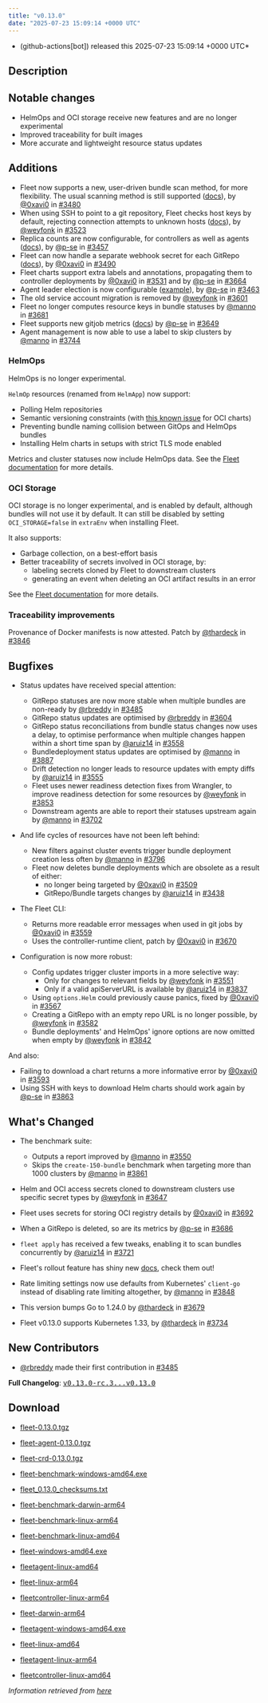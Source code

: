 ```yaml
---
title: "v0.13.0"
date: "2025-07-23 15:09:14 +0000 UTC"
---
```



* (github-actions[bot]) released this 2025-07-23 15:09:14 +0000 UTC*



## Description


<h2>Notable changes</h2>
<ul>
<li>HelmOps and OCI storage receive new features and are no longer experimental</li>
<li>Improved traceability for built images</li>
<li>More accurate and lightweight resource status updates</li>
</ul>
<h2>Additions</h2>
<ul>
<li>Fleet now supports a new, user-driven bundle scan method, for more flexibility. The usual scanning method is still supported (<a href="https://fleet.rancher.io/gitrepo-content#alternative-scan-explicitly-defined-by-the-user" rel="nofollow">docs</a>), by <a class="user-mention notranslate" data-hovercard-type="user" data-hovercard-url="/users/0xavi0/hovercard" data-octo-click="hovercard-link-click" data-octo-dimensions="link_type:self" href="https://github.com/0xavi0">@0xavi0</a> in <a class="issue-link js-issue-link" data-error-text="Failed to load title" data-id="2946818805" data-permission-text="Title is private" data-url="https://github.com/rancher/fleet/issues/3480" data-hovercard-type="pull_request" data-hovercard-url="/rancher/fleet/pull/3480/hovercard" href="https://github.com/rancher/fleet/pull/3480">#3480</a></li>
<li>When using SSH to point to a git repository, Fleet checks host keys by default, rejecting connection attempts to unknown hosts (<a href="https://fleet.rancher.io/gitrepo-add#known-hosts" rel="nofollow">docs</a>), by <a class="user-mention notranslate" data-hovercard-type="user" data-hovercard-url="/users/weyfonk/hovercard" data-octo-click="hovercard-link-click" data-octo-dimensions="link_type:self" href="https://github.com/weyfonk">@weyfonk</a> in <a class="issue-link js-issue-link" data-error-text="Failed to load title" data-id="2982457885" data-permission-text="Title is private" data-url="https://github.com/rancher/fleet/issues/3523" data-hovercard-type="pull_request" data-hovercard-url="/rancher/fleet/pull/3523/hovercard" href="https://github.com/rancher/fleet/pull/3523">#3523</a></li>
<li>Replica counts are now configurable, for controllers as well as agents (<a href="https://fleet.rancher.io/installation#controller-and-agent-replicas" rel="nofollow">docs</a>), by <a class="user-mention notranslate" data-hovercard-type="user" data-hovercard-url="/users/p-se/hovercard" data-octo-click="hovercard-link-click" data-octo-dimensions="link_type:self" href="https://github.com/p-se">@p-se</a> in <a class="issue-link js-issue-link" data-error-text="Failed to load title" data-id="2928432505" data-permission-text="Title is private" data-url="https://github.com/rancher/fleet/issues/3457" data-hovercard-type="pull_request" data-hovercard-url="/rancher/fleet/pull/3457/hovercard" href="https://github.com/rancher/fleet/pull/3457">#3457</a></li>
<li>Fleet can now handle a separate webhook secret for each GitRepo (<a href="https://fleet.rancher.io/webhook#option-2-define-a-secret-for-each-gitrepo" rel="nofollow">docs</a>), by <a class="user-mention notranslate" data-hovercard-type="user" data-hovercard-url="/users/0xavi0/hovercard" data-octo-click="hovercard-link-click" data-octo-dimensions="link_type:self" href="https://github.com/0xavi0">@0xavi0</a> in <a class="issue-link js-issue-link" data-error-text="Failed to load title" data-id="2960891676" data-permission-text="Title is private" data-url="https://github.com/rancher/fleet/issues/3490" data-hovercard-type="pull_request" data-hovercard-url="/rancher/fleet/pull/3490/hovercard" href="https://github.com/rancher/fleet/pull/3490">#3490</a></li>
<li>Fleet charts support extra labels and annotations, propagating them to controller deployments by <a class="user-mention notranslate" data-hovercard-type="user" data-hovercard-url="/users/0xavi0/hovercard" data-octo-click="hovercard-link-click" data-octo-dimensions="link_type:self" href="https://github.com/0xavi0">@0xavi0</a> in <a class="issue-link js-issue-link" data-error-text="Failed to load title" data-id="2982951825" data-permission-text="Title is private" data-url="https://github.com/rancher/fleet/issues/3531" data-hovercard-type="pull_request" data-hovercard-url="/rancher/fleet/pull/3531/hovercard" href="https://github.com/rancher/fleet/pull/3531">#3531</a> and by <a class="user-mention notranslate" data-hovercard-type="user" data-hovercard-url="/users/p-se/hovercard" data-octo-click="hovercard-link-click" data-octo-dimensions="link_type:self" href="https://github.com/p-se">@p-se</a> in <a class="issue-link js-issue-link" data-error-text="Failed to load title" data-id="3048226244" data-permission-text="Title is private" data-url="https://github.com/rancher/fleet/issues/3664" data-hovercard-type="pull_request" data-hovercard-url="/rancher/fleet/pull/3664/hovercard" href="https://github.com/rancher/fleet/pull/3664">#3664</a></li>
<li>Agent leader election is now configurable (<a href="https://github.com/rancher/fleet/blob/main/charts/fleet/values.yaml#L135-L138">example</a>), by <a class="user-mention notranslate" data-hovercard-type="user" data-hovercard-url="/users/p-se/hovercard" data-octo-click="hovercard-link-click" data-octo-dimensions="link_type:self" href="https://github.com/p-se">@p-se</a> in <a class="issue-link js-issue-link" data-error-text="Failed to load title" data-id="2934431079" data-permission-text="Title is private" data-url="https://github.com/rancher/fleet/issues/3463" data-hovercard-type="pull_request" data-hovercard-url="/rancher/fleet/pull/3463/hovercard" href="https://github.com/rancher/fleet/pull/3463">#3463</a></li>
<li>The old service account migration is removed by <a class="user-mention notranslate" data-hovercard-type="user" data-hovercard-url="/users/weyfonk/hovercard" data-octo-click="hovercard-link-click" data-octo-dimensions="link_type:self" href="https://github.com/weyfonk">@weyfonk</a> in <a class="issue-link js-issue-link" data-error-text="Failed to load title" data-id="3031565439" data-permission-text="Title is private" data-url="https://github.com/rancher/fleet/issues/3601" data-hovercard-type="pull_request" data-hovercard-url="/rancher/fleet/pull/3601/hovercard" href="https://github.com/rancher/fleet/pull/3601">#3601</a></li>
<li>Fleet no longer computes resource keys in bundle statuses by <a class="user-mention notranslate" data-hovercard-type="user" data-hovercard-url="/users/manno/hovercard" data-octo-click="hovercard-link-click" data-octo-dimensions="link_type:self" href="https://github.com/manno">@manno</a> in <a class="issue-link js-issue-link" data-error-text="Failed to load title" data-id="3059846089" data-permission-text="Title is private" data-url="https://github.com/rancher/fleet/issues/3681" data-hovercard-type="pull_request" data-hovercard-url="/rancher/fleet/pull/3681/hovercard" href="https://github.com/rancher/fleet/pull/3681">#3681</a></li>
<li>Fleet supports new gitjob metrics (<a href="https://fleet.rancher.io/observability#metrics" rel="nofollow">docs</a>) by <a class="user-mention notranslate" data-hovercard-type="user" data-hovercard-url="/users/p-se/hovercard" data-octo-click="hovercard-link-click" data-octo-dimensions="link_type:self" href="https://github.com/p-se">@p-se</a> in <a class="issue-link js-issue-link" data-error-text="Failed to load title" data-id="3043292470" data-permission-text="Title is private" data-url="https://github.com/rancher/fleet/issues/3649" data-hovercard-type="pull_request" data-hovercard-url="/rancher/fleet/pull/3649/hovercard" href="https://github.com/rancher/fleet/pull/3649">#3649</a></li>
<li>Agent management is now able to use a label to skip clusters by <a class="user-mention notranslate" data-hovercard-type="user" data-hovercard-url="/users/manno/hovercard" data-octo-click="hovercard-link-click" data-octo-dimensions="link_type:self" href="https://github.com/manno">@manno</a> in <a class="issue-link js-issue-link" data-error-text="Failed to load title" data-id="3103335144" data-permission-text="Title is private" data-url="https://github.com/rancher/fleet/issues/3744" data-hovercard-type="pull_request" data-hovercard-url="/rancher/fleet/pull/3744/hovercard" href="https://github.com/rancher/fleet/pull/3744">#3744</a></li>
</ul>
<h3>HelmOps</h3>
<p>HelmOps is no longer experimental.</p>
<p><code>HelmOp</code> resources (renamed from <code>HelmApp</code>) now support:</p>
<ul>
<li>Polling Helm repositories</li>
<li>Semantic versioning constraints (with <a href="https://github.com/rancher/fleet/issues/3862" data-hovercard-type="issue" data-hovercard-url="/rancher/fleet/issues/3862/hovercard">this known issue</a> for OCI charts)</li>
<li>Preventing bundle naming collision between GitOps and HelmOps bundles</li>
<li>Installing Helm charts in setups with strict TLS mode enabled</li>
</ul>
<p>Metrics and cluster statuses now include HelmOps data. See the <a href="https://fleet.rancher.io/helm-ops" rel="nofollow">Fleet documentation</a> for more details.</p>
<h3>OCI Storage</h3>
<p>OCI storage is no longer experimental, and is enabled by default, although bundles will not use it by default. It can still be disabled by setting <code>OCI_STORAGE=false</code> in <code>extraEnv</code> when installing Fleet.</p>
<p>It also supports:</p>
<ul>
<li>Garbage collection, on a best-effort basis</li>
<li>Better traceability of secrets involved in OCI storage, by:
<ul>
<li>labeling secrets cloned by Fleet to downstream clusters</li>
<li>generating an event when deleting an OCI artifact results in an error</li>
</ul>
</li>
</ul>
<p>See the <a href="https://fleet.rancher.io/oci-storage" rel="nofollow">Fleet documentation</a> for more details.</p>
<h3>Traceability improvements</h3>
<p>Provenance of Docker manifests is now attested. Patch by <a class="user-mention notranslate" data-hovercard-type="user" data-hovercard-url="/users/thardeck/hovercard" data-octo-click="hovercard-link-click" data-octo-dimensions="link_type:self" href="https://github.com/thardeck">@thardeck</a> in <a class="issue-link js-issue-link" data-error-text="Failed to load title" data-id="3187796724" data-permission-text="Title is private" data-url="https://github.com/rancher/fleet/issues/3846" data-hovercard-type="pull_request" data-hovercard-url="/rancher/fleet/pull/3846/hovercard" href="https://github.com/rancher/fleet/pull/3846">#3846</a></p>
<h2>Bugfixes</h2>
<ul>
<li>
<p>Status updates have received special attention:</p>
<ul>
<li>GitRepo statuses are now more stable when multiple bundles are non-ready by <a class="user-mention notranslate" data-hovercard-type="user" data-hovercard-url="/users/rbreddy/hovercard" data-octo-click="hovercard-link-click" data-octo-dimensions="link_type:self" href="https://github.com/rbreddy">@rbreddy</a> in <a class="issue-link js-issue-link" data-error-text="Failed to load title" data-id="2953520044" data-permission-text="Title is private" data-url="https://github.com/rancher/fleet/issues/3485" data-hovercard-type="pull_request" data-hovercard-url="/rancher/fleet/pull/3485/hovercard" href="https://github.com/rancher/fleet/pull/3485">#3485</a></li>
<li>GitRepo status updates are optimised by <a class="user-mention notranslate" data-hovercard-type="user" data-hovercard-url="/users/rbreddy/hovercard" data-octo-click="hovercard-link-click" data-octo-dimensions="link_type:self" href="https://github.com/rbreddy">@rbreddy</a> in <a class="issue-link js-issue-link" data-error-text="Failed to load title" data-id="3031606714" data-permission-text="Title is private" data-url="https://github.com/rancher/fleet/issues/3604" data-hovercard-type="pull_request" data-hovercard-url="/rancher/fleet/pull/3604/hovercard" href="https://github.com/rancher/fleet/pull/3604">#3604</a></li>
<li>GitRepo status reconciliations from bundle status changes now uses a delay, to optimise performance when multiple changes happen within a short time span by <a class="user-mention notranslate" data-hovercard-type="user" data-hovercard-url="/users/aruiz14/hovercard" data-octo-click="hovercard-link-click" data-octo-dimensions="link_type:self" href="https://github.com/aruiz14">@aruiz14</a> in <a class="issue-link js-issue-link" data-error-text="Failed to load title" data-id="2999086427" data-permission-text="Title is private" data-url="https://github.com/rancher/fleet/issues/3558" data-hovercard-type="pull_request" data-hovercard-url="/rancher/fleet/pull/3558/hovercard" href="https://github.com/rancher/fleet/pull/3558">#3558</a></li>
<li>Bundledeployment status updates are optimised by <a class="user-mention notranslate" data-hovercard-type="user" data-hovercard-url="/users/manno/hovercard" data-octo-click="hovercard-link-click" data-octo-dimensions="link_type:self" href="https://github.com/manno">@manno</a> in <a class="issue-link js-issue-link" data-error-text="Failed to load title" data-id="3221964000" data-permission-text="Title is private" data-url="https://github.com/rancher/fleet/issues/3887" data-hovercard-type="pull_request" data-hovercard-url="/rancher/fleet/pull/3887/hovercard" href="https://github.com/rancher/fleet/pull/3887">#3887</a></li>
<li>Drift detection no longer leads to resource updates with empty diffs by <a class="user-mention notranslate" data-hovercard-type="user" data-hovercard-url="/users/aruiz14/hovercard" data-octo-click="hovercard-link-click" data-octo-dimensions="link_type:self" href="https://github.com/aruiz14">@aruiz14</a> in <a class="issue-link js-issue-link" data-error-text="Failed to load title" data-id="2993534936" data-permission-text="Title is private" data-url="https://github.com/rancher/fleet/issues/3555" data-hovercard-type="pull_request" data-hovercard-url="/rancher/fleet/pull/3555/hovercard" href="https://github.com/rancher/fleet/pull/3555">#3555</a></li>
<li>Fleet uses newer readiness detection fixes from Wrangler, to improve readiness detection for some resources by <a class="user-mention notranslate" data-hovercard-type="user" data-hovercard-url="/users/weyfonk/hovercard" data-octo-click="hovercard-link-click" data-octo-dimensions="link_type:self" href="https://github.com/weyfonk">@weyfonk</a> in <a class="issue-link js-issue-link" data-error-text="Failed to load title" data-id="3195247997" data-permission-text="Title is private" data-url="https://github.com/rancher/fleet/issues/3853" data-hovercard-type="pull_request" data-hovercard-url="/rancher/fleet/pull/3853/hovercard" href="https://github.com/rancher/fleet/pull/3853">#3853</a></li>
<li>Downstream agents are able to report their statuses upstream again by <a class="user-mention notranslate" data-hovercard-type="user" data-hovercard-url="/users/manno/hovercard" data-octo-click="hovercard-link-click" data-octo-dimensions="link_type:self" href="https://github.com/manno">@manno</a> in <a class="issue-link js-issue-link" data-error-text="Failed to load title" data-id="3068868586" data-permission-text="Title is private" data-url="https://github.com/rancher/fleet/issues/3702" data-hovercard-type="pull_request" data-hovercard-url="/rancher/fleet/pull/3702/hovercard" href="https://github.com/rancher/fleet/pull/3702">#3702</a></li>
</ul>
</li>
<li>
<p>And life cycles of resources have not been left behind:</p>
<ul>
<li>New filters against cluster events trigger bundle deployment creation less often by <a class="user-mention notranslate" data-hovercard-type="user" data-hovercard-url="/users/manno/hovercard" data-octo-click="hovercard-link-click" data-octo-dimensions="link_type:self" href="https://github.com/manno">@manno</a> in <a class="issue-link js-issue-link" data-error-text="Failed to load title" data-id="3150748709" data-permission-text="Title is private" data-url="https://github.com/rancher/fleet/issues/3796" data-hovercard-type="pull_request" data-hovercard-url="/rancher/fleet/pull/3796/hovercard" href="https://github.com/rancher/fleet/pull/3796">#3796</a></li>
<li>Fleet now deletes bundle deployments which are obsolete as a result of either:
<ul>
<li>no longer being targeted by <a class="user-mention notranslate" data-hovercard-type="user" data-hovercard-url="/users/0xavi0/hovercard" data-octo-click="hovercard-link-click" data-octo-dimensions="link_type:self" href="https://github.com/0xavi0">@0xavi0</a> in <a class="issue-link js-issue-link" data-error-text="Failed to load title" data-id="2972635856" data-permission-text="Title is private" data-url="https://github.com/rancher/fleet/issues/3509" data-hovercard-type="pull_request" data-hovercard-url="/rancher/fleet/pull/3509/hovercard" href="https://github.com/rancher/fleet/pull/3509">#3509</a></li>
<li>GitRepo/Bundle targets changes by <a class="user-mention notranslate" data-hovercard-type="user" data-hovercard-url="/users/aruiz14/hovercard" data-octo-click="hovercard-link-click" data-octo-dimensions="link_type:self" href="https://github.com/aruiz14">@aruiz14</a> in <a class="issue-link js-issue-link" data-error-text="Failed to load title" data-id="2913475148" data-permission-text="Title is private" data-url="https://github.com/rancher/fleet/issues/3438" data-hovercard-type="pull_request" data-hovercard-url="/rancher/fleet/pull/3438/hovercard" href="https://github.com/rancher/fleet/pull/3438">#3438</a></li>
</ul>
</li>
</ul>
</li>
<li>
<p>The Fleet CLI:</p>
<ul>
<li>Returns more readable error messages when used in git jobs by <a class="user-mention notranslate" data-hovercard-type="user" data-hovercard-url="/users/0xavi0/hovercard" data-octo-click="hovercard-link-click" data-octo-dimensions="link_type:self" href="https://github.com/0xavi0">@0xavi0</a> in <a class="issue-link js-issue-link" data-error-text="Failed to load title" data-id="2999609603" data-permission-text="Title is private" data-url="https://github.com/rancher/fleet/issues/3559" data-hovercard-type="pull_request" data-hovercard-url="/rancher/fleet/pull/3559/hovercard" href="https://github.com/rancher/fleet/pull/3559">#3559</a></li>
<li>Uses the controller-runtime client, patch by <a class="user-mention notranslate" data-hovercard-type="user" data-hovercard-url="/users/0xavi0/hovercard" data-octo-click="hovercard-link-click" data-octo-dimensions="link_type:self" href="https://github.com/0xavi0">@0xavi0</a> in <a class="issue-link js-issue-link" data-error-text="Failed to load title" data-id="3055850442" data-permission-text="Title is private" data-url="https://github.com/rancher/fleet/issues/3670" data-hovercard-type="pull_request" data-hovercard-url="/rancher/fleet/pull/3670/hovercard" href="https://github.com/rancher/fleet/pull/3670">#3670</a></li>
</ul>
</li>
<li>
<p>Configuration is now more robust:</p>
<ul>
<li>Config updates trigger cluster imports in a more selective way:
<ul>
<li>Only for changes to relevant fields by <a class="user-mention notranslate" data-hovercard-type="user" data-hovercard-url="/users/weyfonk/hovercard" data-octo-click="hovercard-link-click" data-octo-dimensions="link_type:self" href="https://github.com/weyfonk">@weyfonk</a> in <a class="issue-link js-issue-link" data-error-text="Failed to load title" data-id="2992299720" data-permission-text="Title is private" data-url="https://github.com/rancher/fleet/issues/3551" data-hovercard-type="pull_request" data-hovercard-url="/rancher/fleet/pull/3551/hovercard" href="https://github.com/rancher/fleet/pull/3551">#3551</a></li>
<li>Only if a valid apiServerURL is available by <a class="user-mention notranslate" data-hovercard-type="user" data-hovercard-url="/users/aruiz14/hovercard" data-octo-click="hovercard-link-click" data-octo-dimensions="link_type:self" href="https://github.com/aruiz14">@aruiz14</a> in <a class="issue-link js-issue-link" data-error-text="Failed to load title" data-id="3174589370" data-permission-text="Title is private" data-url="https://github.com/rancher/fleet/issues/3837" data-hovercard-type="pull_request" data-hovercard-url="/rancher/fleet/pull/3837/hovercard" href="https://github.com/rancher/fleet/pull/3837">#3837</a></li>
</ul>
</li>
<li>Using <code>options.Helm</code> could previously cause panics, fixed by <a class="user-mention notranslate" data-hovercard-type="user" data-hovercard-url="/users/0xavi0/hovercard" data-octo-click="hovercard-link-click" data-octo-dimensions="link_type:self" href="https://github.com/0xavi0">@0xavi0</a> in <a class="issue-link js-issue-link" data-error-text="Failed to load title" data-id="3011097115" data-permission-text="Title is private" data-url="https://github.com/rancher/fleet/issues/3567" data-hovercard-type="pull_request" data-hovercard-url="/rancher/fleet/pull/3567/hovercard" href="https://github.com/rancher/fleet/pull/3567">#3567</a></li>
<li>Creating a GitRepo with an empty repo URL is no longer possible, by <a class="user-mention notranslate" data-hovercard-type="user" data-hovercard-url="/users/weyfonk/hovercard" data-octo-click="hovercard-link-click" data-octo-dimensions="link_type:self" href="https://github.com/weyfonk">@weyfonk</a> in <a class="issue-link js-issue-link" data-error-text="Failed to load title" data-id="3016874972" data-permission-text="Title is private" data-url="https://github.com/rancher/fleet/issues/3582" data-hovercard-type="pull_request" data-hovercard-url="/rancher/fleet/pull/3582/hovercard" href="https://github.com/rancher/fleet/pull/3582">#3582</a></li>
<li>Bundle deployments' and HelmOps' ignore options are now omitted when empty by <a class="user-mention notranslate" data-hovercard-type="user" data-hovercard-url="/users/weyfonk/hovercard" data-octo-click="hovercard-link-click" data-octo-dimensions="link_type:self" href="https://github.com/weyfonk">@weyfonk</a> in <a class="issue-link js-issue-link" data-error-text="Failed to load title" data-id="3182166362" data-permission-text="Title is private" data-url="https://github.com/rancher/fleet/issues/3842" data-hovercard-type="pull_request" data-hovercard-url="/rancher/fleet/pull/3842/hovercard" href="https://github.com/rancher/fleet/pull/3842">#3842</a></li>
</ul>
</li>
</ul>
<p>And also:</p>
<ul>
<li>Failing to download a chart returns a more informative error by <a class="user-mention notranslate" data-hovercard-type="user" data-hovercard-url="/users/0xavi0/hovercard" data-octo-click="hovercard-link-click" data-octo-dimensions="link_type:self" href="https://github.com/0xavi0">@0xavi0</a> in <a class="issue-link js-issue-link" data-error-text="Failed to load title" data-id="3028600630" data-permission-text="Title is private" data-url="https://github.com/rancher/fleet/issues/3593" data-hovercard-type="pull_request" data-hovercard-url="/rancher/fleet/pull/3593/hovercard" href="https://github.com/rancher/fleet/pull/3593">#3593</a></li>
<li>Using SSH with keys to download Helm charts should work again by <a class="user-mention notranslate" data-hovercard-type="user" data-hovercard-url="/users/p-se/hovercard" data-octo-click="hovercard-link-click" data-octo-dimensions="link_type:self" href="https://github.com/p-se">@p-se</a> in <a class="issue-link js-issue-link" data-error-text="Failed to load title" data-id="3207928012" data-permission-text="Title is private" data-url="https://github.com/rancher/fleet/issues/3863" data-hovercard-type="pull_request" data-hovercard-url="/rancher/fleet/pull/3863/hovercard" href="https://github.com/rancher/fleet/pull/3863">#3863</a></li>
</ul>
<h2>What's Changed</h2>
<ul>
<li>
<p>The benchmark suite:</p>
<ul>
<li>Outputs a report improved by <a class="user-mention notranslate" data-hovercard-type="user" data-hovercard-url="/users/manno/hovercard" data-octo-click="hovercard-link-click" data-octo-dimensions="link_type:self" href="https://github.com/manno">@manno</a> in <a class="issue-link js-issue-link" data-error-text="Failed to load title" data-id="2988897188" data-permission-text="Title is private" data-url="https://github.com/rancher/fleet/issues/3550" data-hovercard-type="pull_request" data-hovercard-url="/rancher/fleet/pull/3550/hovercard" href="https://github.com/rancher/fleet/pull/3550">#3550</a></li>
<li>Skips the <code>create-150-bundle</code> benchmark when targeting more than 1000 clusters by <a class="user-mention notranslate" data-hovercard-type="user" data-hovercard-url="/users/manno/hovercard" data-octo-click="hovercard-link-click" data-octo-dimensions="link_type:self" href="https://github.com/manno">@manno</a> in <a class="issue-link js-issue-link" data-error-text="Failed to load title" data-id="3202253879" data-permission-text="Title is private" data-url="https://github.com/rancher/fleet/issues/3861" data-hovercard-type="pull_request" data-hovercard-url="/rancher/fleet/pull/3861/hovercard" href="https://github.com/rancher/fleet/pull/3861">#3861</a></li>
</ul>
</li>
<li>
<p>Helm and OCI access secrets cloned to downstream clusters use specific secret types by <a class="user-mention notranslate" data-hovercard-type="user" data-hovercard-url="/users/weyfonk/hovercard" data-octo-click="hovercard-link-click" data-octo-dimensions="link_type:self" href="https://github.com/weyfonk">@weyfonk</a> in <a class="issue-link js-issue-link" data-error-text="Failed to load title" data-id="3042402905" data-permission-text="Title is private" data-url="https://github.com/rancher/fleet/issues/3647" data-hovercard-type="pull_request" data-hovercard-url="/rancher/fleet/pull/3647/hovercard" href="https://github.com/rancher/fleet/pull/3647">#3647</a></p>
</li>
<li>
<p>Fleet uses secrets for storing OCI registry details by <a class="user-mention notranslate" data-hovercard-type="user" data-hovercard-url="/users/0xavi0/hovercard" data-octo-click="hovercard-link-click" data-octo-dimensions="link_type:self" href="https://github.com/0xavi0">@0xavi0</a> in <a class="issue-link js-issue-link" data-error-text="Failed to load title" data-id="3065097572" data-permission-text="Title is private" data-url="https://github.com/rancher/fleet/issues/3692" data-hovercard-type="pull_request" data-hovercard-url="/rancher/fleet/pull/3692/hovercard" href="https://github.com/rancher/fleet/pull/3692">#3692</a></p>
</li>
<li>
<p>When a GitRepo is deleted, so are its metrics by <a class="user-mention notranslate" data-hovercard-type="user" data-hovercard-url="/users/p-se/hovercard" data-octo-click="hovercard-link-click" data-octo-dimensions="link_type:self" href="https://github.com/p-se">@p-se</a> in <a class="issue-link js-issue-link" data-error-text="Failed to load title" data-id="3062845728" data-permission-text="Title is private" data-url="https://github.com/rancher/fleet/issues/3686" data-hovercard-type="pull_request" data-hovercard-url="/rancher/fleet/pull/3686/hovercard" href="https://github.com/rancher/fleet/pull/3686">#3686</a></p>
</li>
<li>
<p><code>fleet apply</code> has received a few tweaks, enabling it to scan bundles concurrently by <a class="user-mention notranslate" data-hovercard-type="user" data-hovercard-url="/users/aruiz14/hovercard" data-octo-click="hovercard-link-click" data-octo-dimensions="link_type:self" href="https://github.com/aruiz14">@aruiz14</a> in <a class="issue-link js-issue-link" data-error-text="Failed to load title" data-id="3091660172" data-permission-text="Title is private" data-url="https://github.com/rancher/fleet/issues/3721" data-hovercard-type="pull_request" data-hovercard-url="/rancher/fleet/pull/3721/hovercard" href="https://github.com/rancher/fleet/pull/3721">#3721</a></p>
</li>
<li>
<p>Fleet's rollout feature has shiny new <a href="https://fleet.rancher.io/rollout" rel="nofollow">docs</a>, check them out!</p>
</li>
<li>
<p>Rate limiting settings now use defaults from Kubernetes' <code>client-go</code> instead of disabling rate limiting altogether, by <a class="user-mention notranslate" data-hovercard-type="user" data-hovercard-url="/users/manno/hovercard" data-octo-click="hovercard-link-click" data-octo-dimensions="link_type:self" href="https://github.com/manno">@manno</a> in <a class="issue-link js-issue-link" data-error-text="Failed to load title" data-id="3191460826" data-permission-text="Title is private" data-url="https://github.com/rancher/fleet/issues/3848" data-hovercard-type="pull_request" data-hovercard-url="/rancher/fleet/pull/3848/hovercard" href="https://github.com/rancher/fleet/pull/3848">#3848</a></p>
</li>
<li>
<p>This version bumps Go to 1.24.0 by <a class="user-mention notranslate" data-hovercard-type="user" data-hovercard-url="/users/thardeck/hovercard" data-octo-click="hovercard-link-click" data-octo-dimensions="link_type:self" href="https://github.com/thardeck">@thardeck</a> in <a class="issue-link js-issue-link" data-error-text="Failed to load title" data-id="3059168433" data-permission-text="Title is private" data-url="https://github.com/rancher/fleet/issues/3679" data-hovercard-type="pull_request" data-hovercard-url="/rancher/fleet/pull/3679/hovercard" href="https://github.com/rancher/fleet/pull/3679">#3679</a></p>
</li>
<li>
<p>Fleet v0.13.0 supports Kubernetes 1.33, by <a class="user-mention notranslate" data-hovercard-type="user" data-hovercard-url="/users/thardeck/hovercard" data-octo-click="hovercard-link-click" data-octo-dimensions="link_type:self" href="https://github.com/thardeck">@thardeck</a> in <a class="issue-link js-issue-link" data-error-text="Failed to load title" data-id="3097427087" data-permission-text="Title is private" data-url="https://github.com/rancher/fleet/issues/3734" data-hovercard-type="pull_request" data-hovercard-url="/rancher/fleet/pull/3734/hovercard" href="https://github.com/rancher/fleet/pull/3734">#3734</a></p>
</li>
</ul>
<h2>New Contributors</h2>
<ul>
<li><a class="user-mention notranslate" data-hovercard-type="user" data-hovercard-url="/users/rbreddy/hovercard" data-octo-click="hovercard-link-click" data-octo-dimensions="link_type:self" href="https://github.com/rbreddy">@rbreddy</a> made their first contribution in <a class="issue-link js-issue-link" data-error-text="Failed to load title" data-id="2953520044" data-permission-text="Title is private" data-url="https://github.com/rancher/fleet/issues/3485" data-hovercard-type="pull_request" data-hovercard-url="/rancher/fleet/pull/3485/hovercard" href="https://github.com/rancher/fleet/pull/3485">#3485</a></li>
</ul>
<p><strong>Full Changelog</strong>: <a class="commit-link" href="https://github.com/rancher/fleet/compare/v0.13.0-rc.3...v0.13.0"><tt>v0.13.0-rc.3...v0.13.0</tt></a></p>



## Download


* [fleet-0.13.0.tgz](https://github.com/rancher/fleet/releases/download/v0.13.0/fleet-0.13.0.tgz)

* [fleet-agent-0.13.0.tgz](https://github.com/rancher/fleet/releases/download/v0.13.0/fleet-agent-0.13.0.tgz)

* [fleet-crd-0.13.0.tgz](https://github.com/rancher/fleet/releases/download/v0.13.0/fleet-crd-0.13.0.tgz)

* [fleet-benchmark-windows-amd64.exe](https://github.com/rancher/fleet/releases/download/v0.13.0/fleet-benchmark-windows-amd64.exe)

* [fleet_0.13.0_checksums.txt](https://github.com/rancher/fleet/releases/download/v0.13.0/fleet_0.13.0_checksums.txt)

* [fleet-benchmark-darwin-arm64](https://github.com/rancher/fleet/releases/download/v0.13.0/fleet-benchmark-darwin-arm64)

* [fleet-benchmark-linux-arm64](https://github.com/rancher/fleet/releases/download/v0.13.0/fleet-benchmark-linux-arm64)

* [fleet-benchmark-linux-amd64](https://github.com/rancher/fleet/releases/download/v0.13.0/fleet-benchmark-linux-amd64)

* [fleet-windows-amd64.exe](https://github.com/rancher/fleet/releases/download/v0.13.0/fleet-windows-amd64.exe)

* [fleetagent-linux-amd64](https://github.com/rancher/fleet/releases/download/v0.13.0/fleetagent-linux-amd64)

* [fleet-linux-arm64](https://github.com/rancher/fleet/releases/download/v0.13.0/fleet-linux-arm64)

* [fleetcontroller-linux-arm64](https://github.com/rancher/fleet/releases/download/v0.13.0/fleetcontroller-linux-arm64)

* [fleet-darwin-arm64](https://github.com/rancher/fleet/releases/download/v0.13.0/fleet-darwin-arm64)

* [fleetagent-windows-amd64.exe](https://github.com/rancher/fleet/releases/download/v0.13.0/fleetagent-windows-amd64.exe)

* [fleet-linux-amd64](https://github.com/rancher/fleet/releases/download/v0.13.0/fleet-linux-amd64)

* [fleetagent-linux-arm64](https://github.com/rancher/fleet/releases/download/v0.13.0/fleetagent-linux-arm64)

* [fleetcontroller-linux-amd64](https://github.com/rancher/fleet/releases/download/v0.13.0/fleetcontroller-linux-amd64)




*Information retrieved from [here](https://github.com/rancher/fleet/releases/tag/v0.13.0)*

